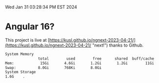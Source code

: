 Wed Jan 31 03:28:34 PM EST 2024

# Angular 16?


This project is live at [https://kusl.github.io/ngnext-2023-04-21/](https://kusl.github.io/ngnext-2023-04-21/ "next!") thanks to Github.

```bash
System Memory
               total        used        free      shared  buff/cache   available
Mem:            15Gi       4.6Gi       1.2Gi       1.2Gi        11Gi        10Gi
Swap:          8.0Gi       768Ki       8.0Gi
System Storage
1.6G	.
